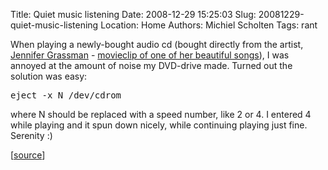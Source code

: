Title: Quiet music listening
Date: 2008-12-29 15:25:03
Slug: 20081229-quiet-music-listening
Location: Home
Authors: Michiel Scholten
Tags: rant

<p>When playing a newly-bought audio cd (bought directly from the artist, <a href="http://www.jennifergrassman.com/">Jennifer Grassman</a> - <a href="http://zenfilm.deviantart.com/art/Jennifer-Grassman-Pretty-Girls-106628281">movieclip of one of her beautiful songs</a>), I was annoyed at the amount of noise my DVD-drive made. Turned out the solution was easy:</p>

<pre>eject -x N /dev/cdrom</pre>

<p>where N should be replaced with a speed number, like 2 or 4. I entered 4 while playing and it spun down nicely, while continuing playing just fine. Serenity :)</p>

<p>[<a href="http://www.forums.co.nr/Slow-Down-Your-Cddvd-Drive_9240.html">source</a>]</p>